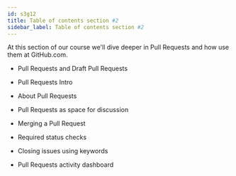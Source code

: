 ```yaml
---
id: s3g12
title: Table of contents section #2
sidebar_label: Table of contents section #2
---
```


At this section of our course we'll dive deeper in Pull Requests and how use them at GitHub.com.


- Pull Requests and Draft Pull Requests

- Pull Requests Intro
- About Pull Requests
- Pull Requests as space for discussion
- Merging a Pull Request
- Required status checks
- Closing issues using keywords
- Pull Requests activity dashboard
